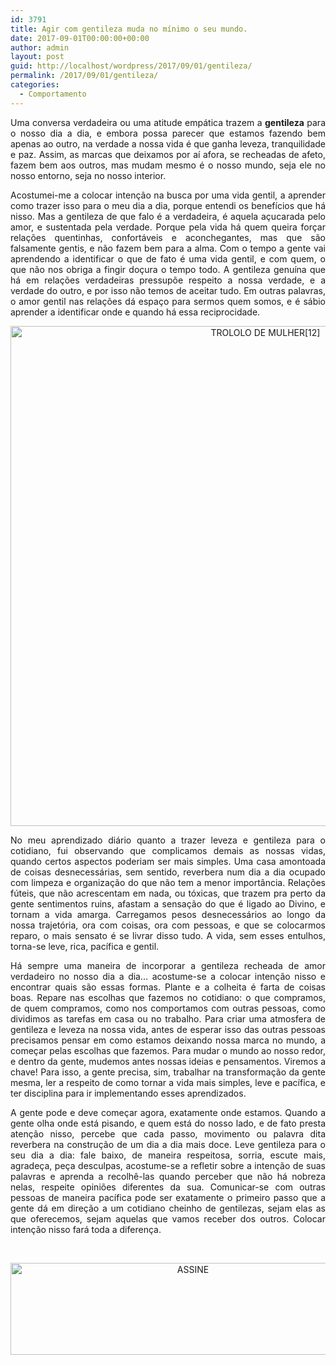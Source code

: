 ```yaml
---
id: 3791
title: Agir com gentileza muda no mínimo o seu mundo.
date: 2017-09-01T00:00:00+00:00
author: admin
layout: post
guid: http://localhost/wordpress/2017/09/01/gentileza/
permalink: /2017/09/01/gentileza/
categories:
  - Comportamento
---
```

<p align="justify">
  Uma conversa verdadeira ou uma atitude empática trazem a <strong>gentileza</strong> para o nosso dia a dia, e embora possa parecer que estamos fazendo bem apenas ao outro, na verdade a nossa vida é que ganha leveza, tranquilidade e paz. Assim, as marcas que deixamos por aí afora, se recheadas de afeto, fazem bem aos outros, mas mudam mesmo é o nosso mundo, seja ele no nosso entorno, seja no nosso interior.
</p>

<p align="justify">
  Acostumei-me a colocar intenção na busca por uma vida gentil, a aprender como trazer isso para o meu dia a dia, porque entendi os benefícios que há nisso. Mas a gentileza de que falo é a verdadeira, é aquela açucarada pelo amor, e sustentada pela verdade. Porque pela vida há quem queira forçar relações quentinhas, confortáveis e aconchegantes, mas que são falsamente gentis, e não fazem bem para a alma. Com o tempo a gente vai aprendendo a identificar o que de fato é uma vida gentil, e com quem, o que não nos obriga a fingir doçura o tempo todo. A gentileza genuína que há em relações verdadeiras pressupõe respeito a nossa verdade, e a verdade do outro, e por isso não temos de aceitar tudo. Em outras palavras, o amor gentil nas relações dá espaço para sermos quem somos, e é sábio aprender a identificar onde e quando há essa reciprocidade.
</p>

<p align="center">
  <img class="alignnone size-full wp-image-14058" src="http://www.trololodemulher.com.br/blog/wp-content/uploads/2017/09/TROLOLO-DE-MULHER12.jpg" alt="TROLOLO DE MULHER[12]" width="800" height="800" />
</p>

<p align="justify">
  No meu aprendizado diário quanto a trazer leveza e gentileza para o cotidiano, fui observando que complicamos demais as nossas vidas, quando certos aspectos poderiam ser mais simples. Uma casa amontoada de coisas desnecessárias, sem sentido, reverbera num dia a dia ocupado com limpeza e organização do que não tem a menor importância. Relações fúteis, que não acrescentam em nada, ou tóxicas, que trazem pra perto da gente sentimentos ruins, afastam a sensação do que é ligado ao Divino, e tornam a vida amarga. Carregamos pesos desnecessários ao longo da nossa trajetória, ora com coisas, ora com pessoas, e que se colocarmos reparo, o mais sensato é se livrar disso tudo. A vida, sem esses entulhos, torna-se leve, rica, pacífica e gentil.
</p>

<p align="justify">
  Há sempre uma maneira de incorporar a gentileza recheada de amor verdadeiro no nosso dia a dia… acostume-se a colocar intenção nisso e encontrar quais são essas formas. Plante e a colheita é farta de coisas boas. Repare nas escolhas que fazemos no cotidiano: o que compramos, de quem compramos, como nos comportamos com outras pessoas, como dividimos as tarefas em casa ou no trabalho. Para criar uma atmosfera de gentileza e leveza na nossa vida, antes de esperar isso das outras pessoas precisamos pensar em como estamos deixando nossa marca no mundo, a começar pelas escolhas que fazemos. Para mudar o mundo ao nosso redor, e dentro da gente, mudemos antes nossas ideias e pensamentos. Viremos a chave! Para isso, a gente precisa, sim, trabalhar na transformação da gente mesma, ler a respeito de como tornar a vida mais simples, leve e pacífica, e ter disciplina para ir implementando esses aprendizados.
</p>

<p align="justify">
  A gente pode e deve começar agora, exatamente onde estamos. Quando a gente olha onde está pisando, e quem está do nosso lado, e de fato presta atenção nisso, percebe que cada passo, movimento ou palavra dita reverbera na construção de um dia a dia mais doce. Leve gentileza para o seu dia a dia: fale baixo, de maneira respeitosa, sorria, escute mais, agradeça, peça desculpas, acostume-se a refletir sobre a intenção de suas palavras e aprenda a recolhê-las quando perceber que não há nobreza nelas, respeite opiniões diferentes da sua. Comunicar-se com outras pessoas de maneira pacífica pode ser exatamente o primeiro passo que a gente dá em direção a um cotidiano cheinho de gentilezas, sejam elas as que oferecemos, sejam aquelas que vamos receber dos outros. Colocar intenção nisso fará toda a diferença.
</p>

&nbsp;

<p align="center">
  <a href="http://feedburner.google.com/fb/a/mailverify?uri=blogbichafemea&loc=pt_BR" target="_blank"><img class="alignnone size-full wp-image-14011" src="http://www.trololodemulher.com.br/blog/wp-content/uploads/2017/08/ASSINE.jpg" alt="ASSINE" width="568" height="147" /></a>
</p>

&nbsp;

&nbsp;